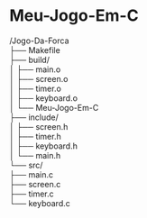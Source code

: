# Meu-Jogo-Em-C

/Jogo-Da-Forca            
├── Makefile                
├── build/                 
│   ├── main.o             
│   ├── screen.o           
│   ├── timer.o            
│   ├── keyboard.o         
│   └── Meu-Jogo-Em-C     
├── include/               
│   ├── screen.h           
│   ├── timer.h            
│   ├── keyboard.h         
│   └── main.h             
└── src/                   
    ├── main.c             
    ├── screen.c           
    ├── timer.c            
    └── keyboard.c        
